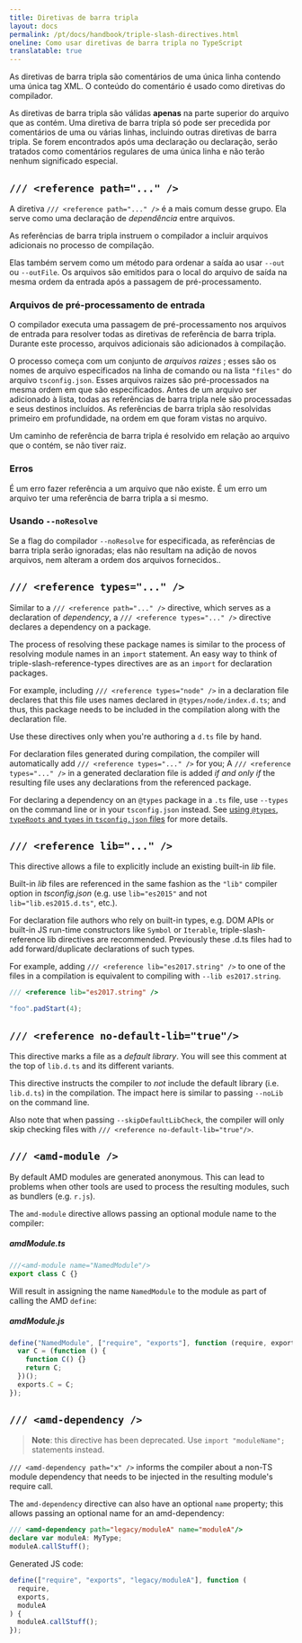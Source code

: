 ```yaml
---
title: Diretivas de barra tripla
layout: docs
permalink: /pt/docs/handbook/triple-slash-directives.html
oneline: Como usar diretivas de barra tripla no TypeScript
translatable: true
---
```


As diretivas de barra tripla são comentários de uma única linha contendo uma única tag XML. O conteúdo do comentário é usado como diretivas do compilador.

As diretivas de barra tripla são válidas **apenas** na parte superior do arquivo que as contém. Uma diretiva de barra tripla só pode ser precedida por comentários de uma ou várias linhas, incluindo outras diretivas de barra tripla. Se forem encontrados após uma declaração ou declaração, serão tratados como comentários regulares de uma única linha e não terão nenhum significado especial.

## `/// <reference path="..." />`

A diretiva `/// <reference path="..." />` é a mais comum desse grupo.
Ela serve como uma declaração de _dependência_ entre arquivos.

As referências de barra tripla instruem o compilador a incluir arquivos adicionais no processo de compilação.

Elas também servem como um método para ordenar a saída ao usar `--out` ou `--outFile`.
Os arquivos são emitidos para o local do arquivo de saída na mesma ordem da entrada após a passagem de pré-processamento.

### Arquivos de pré-processamento de entrada

O compilador executa uma passagem de pré-processamento nos arquivos de entrada para resolver todas as diretivas de referência de barra tripla. Durante este processo, arquivos adicionais são adicionados à compilação.

O processo começa com um conjunto de _arquivos raizes_ ;
esses são os nomes de arquivo especificados na linha de comando ou na lista `"files"` do arquivo `tsconfig.json`.
Esses arquivos raizes são pré-processados ​​na mesma ordem em que são especificados.
Antes de um arquivo ser adicionado à lista, todas as referências de barra tripla nele são processadas e seus destinos incluídos.
As referências de barra tripla são resolvidas primeiro em profundidade, na ordem em que foram vistas no arquivo.

Um caminho de referência de barra tripla é resolvido em relação ao arquivo que o contém, se não tiver raiz.

### Erros

É um erro fazer referência a um arquivo que não existe.
É um erro um arquivo ter uma referência de barra tripla a si mesmo.

### Usando `--noResolve`

Se a flag do compilador `--noResolve` for especificada, as referências de barra tripla serão ignoradas; elas não resultam na adição de novos arquivos, nem alteram a ordem dos arquivos fornecidos..

## `/// <reference types="..." />`

Similar to a `/// <reference path="..." />` directive, which serves as a declaration of _dependency_, a `/// <reference types="..." />` directive declares a dependency on a package.

The process of resolving these package names is similar to the process of resolving module names in an `import` statement.
An easy way to think of triple-slash-reference-types directives are as an `import` for declaration packages.

For example, including `/// <reference types="node" />` in a declaration file declares that this file uses names declared in `@types/node/index.d.ts`;
and thus, this package needs to be included in the compilation along with the declaration file.

Use these directives only when you're authoring a `d.ts` file by hand.

For declaration files generated during compilation, the compiler will automatically add `/// <reference types="..." />` for you;
A `/// <reference types="..." />` in a generated declaration file is added _if and only if_ the resulting file uses any declarations from the referenced package.

For declaring a dependency on an `@types` package in a `.ts` file, use `--types` on the command line or in your `tsconfig.json` instead.
See [using `@types`, `typeRoots` and `types` in `tsconfig.json` files](/docs/handbook/tsconfig-json.html#types-typeroots-and-types) for more details.

## `/// <reference lib="..." />`

This directive allows a file to explicitly include an existing built-in _lib_ file.

Built-in _lib_ files are referenced in the same fashion as the `"lib"` compiler option in _tsconfig.json_ (e.g. use `lib="es2015"` and not `lib="lib.es2015.d.ts"`, etc.).

For declaration file authors who rely on built-in types, e.g. DOM APIs or built-in JS run-time constructors like `Symbol` or `Iterable`, triple-slash-reference lib directives are recommended. Previously these .d.ts files had to add forward/duplicate declarations of such types.

For example, adding `/// <reference lib="es2017.string" />` to one of the files in a compilation is equivalent to compiling with `--lib es2017.string`.

```ts
/// <reference lib="es2017.string" />

"foo".padStart(4);
```

## `/// <reference no-default-lib="true"/>`

This directive marks a file as a _default library_.
You will see this comment at the top of `lib.d.ts` and its different variants.

This directive instructs the compiler to _not_ include the default library (i.e. `lib.d.ts`) in the compilation.
The impact here is similar to passing `--noLib` on the command line.

Also note that when passing `--skipDefaultLibCheck`, the compiler will only skip checking files with `/// <reference no-default-lib="true"/>`.

## `/// <amd-module />`

By default AMD modules are generated anonymous.
This can lead to problems when other tools are used to process the resulting modules, such as bundlers (e.g. `r.js`).

The `amd-module` directive allows passing an optional module name to the compiler:

##### amdModule.ts

```ts
///<amd-module name="NamedModule"/>
export class C {}
```

Will result in assigning the name `NamedModule` to the module as part of calling the AMD `define`:

##### amdModule.js

```js
define("NamedModule", ["require", "exports"], function (require, exports) {
  var C = (function () {
    function C() {}
    return C;
  })();
  exports.C = C;
});
```

## `/// <amd-dependency />`

> **Note**: this directive has been deprecated. Use `import "moduleName";` statements instead.

`/// <amd-dependency path="x" />` informs the compiler about a non-TS module dependency that needs to be injected in the resulting module's require call.

The `amd-dependency` directive can also have an optional `name` property; this allows passing an optional name for an amd-dependency:

```ts
/// <amd-dependency path="legacy/moduleA" name="moduleA"/>
declare var moduleA: MyType;
moduleA.callStuff();
```

Generated JS code:

```js
define(["require", "exports", "legacy/moduleA"], function (
  require,
  exports,
  moduleA
) {
  moduleA.callStuff();
});
```
